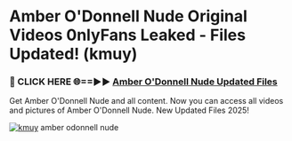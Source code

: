 # Amber O'Donnell Nude Original Videos 0nlyFans Leaked - Files Updated! (kmuy)

<h3>🔴 CLICK HERE 🌐==►► <a href="https://tinyurl.com/5h6xmrr3" rel="nofollow">Amber O'Donnell Nude Updated Files</a></h3>

Get Amber O'Donnell Nude and all content. Now you can access all videos and pictures of Amber O'Donnell Nude. New Updated Files 2025!

[![kmuy](https://i.imgur.com/KVD873Z.gif)](https://tinyurl.com/5h6xmrr3)
amber odonnell nude